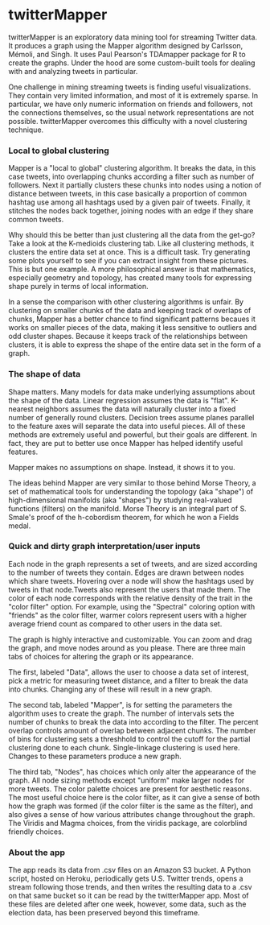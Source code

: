 # twitterMapper

twitterMapper is an exploratory data mining tool for streaming Twitter data. 
It produces a graph using the Mapper algorithm designed by Carlsson, Mémoli, 
and Singh. It uses Paul Pearson's TDAmapper package for R to create the graphs. 
Under the hood are some custom-built tools for dealing with and analyzing tweets 
in particular.

One challenge in mining streaming tweets is finding useful visualizations. They contain 
very limited information, and most of it is extremely sparse. In particular, we have only 
numeric information on friends and followers, not the connections themselves, so the usual 
network representations are not possible. twitterMapper overcomes this difficulty with a 
novel clustering technique.

### Local to global clustering

Mapper is a "local to global" clustering algorithm. It breaks the data, in this 
case tweets, into overlapping chunks according a filter such as number of 
followers. Next it partially clusters these chunks into nodes using a notion 
of distance between tweets, in this case basically a proportion of common hashtag 
use among all hashtags used by a given pair of tweets. Finally, it stitches the 
nodes back together, joining nodes with an edge if they share common tweets.

Why should this be better than just clustering all the data from the get-go? Take 
a look at the K-medioids clustering tab. Like all clustering methods, it clusters 
the entire data set at once. This is a difficult task. Try generating some plots 
yourself to see if you can extract insight from these pictures. This is but one 
example. A more philosophical answer is that mathematics, especially geometry and topology, 
has created many tools for expressing shape purely in terms of local information.

In a sense the comparison with other clustering algorithms is unfair. By clustering on 
smaller chunks of the data and keeping track of overlaps of chunks, Mapper has a better 
chance to find significant patterns becaues it works on smaller pieces of the data, making 
it less sensitive to outliers and odd cluster shapes. Because it keeps track of the relationships 
between clusters, it is able to express the shape of the entire data set in the form of a graph.

### The shape of data

Shape matters. Many models for data make underlying assumptions about the shape 
of the data. Linear regression assumes the data is "flat". K-nearest neighbors 
assumes the data will naturally cluster into a fixed number of generally round 
clusters. Decision trees assume planes parallel to the feature axes will separate 
the data into useful pieces. All of these methods are extremely useful and powerful, 
but their goals are different. In fact, they are put to better use once Mapper has 
helped identify useful features.

Mapper makes no assumptions on shape. Instead, it shows it to you.

The ideas behind Mapper are very similar to those behind Morse Theory, a set of 
mathematical tools for understanding the topology (aka "shape") of high-dimensional 
manifolds (aka "shapes") by studying real-valued functions (filters) on the manifold. 
Morse Theory is an integral part of S. Smale's proof of the h-cobordism theorem, for which 
he won a Fields medal.

### Quick and dirty graph interpretation/user inputs

Each node in the graph represents a set of tweets, and are sized according to the 
number of tweets they contain. Edges are drawn between nodes which share tweets. Hovering over 
a node will show the hashtags used by tweets in that node.Tweets also represent the users that made 
them. The color of each node corresponds with the relative density of the trait in the "color filter" 
option. For example, using the "Spectral" coloring option with "friends" as the color filter, warmer 
colors represent users with a higher average friend count as compared to other users in the data set.

The graph is highly interactive and customizable. You can zoom and drag the graph, and move nodes 
around as you please. There are three main tabs of choices for altering the graph or its appearance.

The first, labeled "Data", allows the user to choose a data set of interest, pick a metric for 
measuring tweet distance, and a filter to break the data into chunks. Changing any of these will 
result in a new graph.

The second tab, labeled "Mapper", is for setting the parameters the algorithm uses to create the graph. 
The number of intervals sets the number of chunks to break the data into according to the filter. The 
percent overlap controls amount of overlap between adjacent chunks. The number of bins for clustering 
sets a threshhold to control the cutoff for the partial clustering done to each chunk. Single-linkage 
clustering is used here. Changes to these parameters produce a new graph. 

The third tab, "Nodes", has choices which only alter the appearance of the graph. All node sizing 
methods except "uniform" make larger nodes for more tweets. The color palette choices are present for 
aesthetic reasons. The most useful choice here is the color filter, as it can give a sense of both how 
the graph was formed (if the color filter is the same as the filter), and also gives a sense of how 
various attributes change throughout the graph. The Viridis and Magma choices, from the viridis package, 
are colorblind friendly choices.

### About the app

The app reads its data from .csv files on an Amazon S3 bucket. A Python script, hosted on Heroku, 
periodically gets U.S. Twitter trends, opens a stream following those trends, and then writes the resulting 
data to a .csv on that same bucket so it can be read by the twitterMapper app. Most of these files are deleted 
after one week, however, some data, such as the election data, has been preserved beyond this timeframe.
